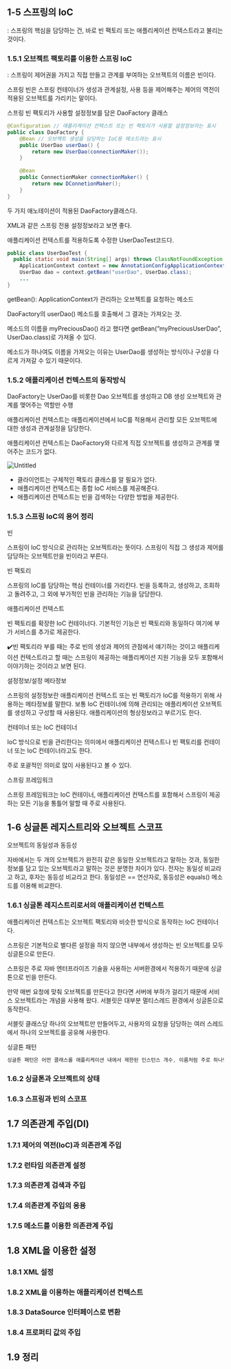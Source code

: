 ## 1-5 스프링의 IoC

: 스프링의 핵심을 담당하는 건, 바로 빈 팩토리 또는 애플리케이션 컨텍스트라고 불리는 것이다.

### 1.5.1 오브젝트 팩토리를 이용한 스프링 IoC

: 스프링이 제어권을 가지고 직접 만들고 관계를 부여하는 오브젝트의 이름은 빈이다.

스프링 빈은 스프링 컨테이너가 생성과 관계설정, 사용 등을 제어해주는 제어의 역전이 적용된 오브젝트를 가리키는 말이다.

스프링 빈 팩토리가 사용할 설정정보를 담은 DaoFactory 클래스

```java
@Configuration // 애플리케이션 컨텍스트 또는 빈 팩토리가 사용할 설정정보라는 표시
public class DaoFactory {
	@Bean // 오브젝트 생성을 담당하는 IoC용 메소드라는 표시
	public UserDao userDao() {
		return new UserDao(connectionMaker());
	}
	
	@Bean
	public ConnectionMaker connectionMaker() {
		return new DConnetionMaker();
	}
}
```

두 가지 애노테이션이 적용된 DaoFactory클래스다.

XML과 같은 스프링 전용 설정정보라고 보면 좋다.

애플리케이션 컨텍스트를 적용하도록 수정한 UserDaoTest코드다.

```java
public class UserDaoTest {
  public static void main(String[] args) throws ClassNotFoundException, SQLException {
    ApplicationContext context = new AnnotationConfigApplicationContext(DaoFactory.class);
    UserDao dao = context.getBean("userDao", UserDao.class);
    ...
}
```

getBean(): ApplicationContext가 관리하는 오브젝트를 요청하는 메소드

DaoFactory의 userDao() 메소드를 호출해서 그 결과는 가져오는 것.

메소드의 이름을 myPreciousDao() 라고 했다면 getBean(”myPreciousUserDao”, UserDao.class)로 가져올 수 있다.

메소드가 하나여도 이름을 가져오는 이유는 UserDao를 생성하는 방식이나 구성을 다르게 가져갈 수 있기 때문이다.

### 1.5.2 애플리케이션 컨텍스트의 동작방식

DaoFactory는 UserDao를 비롯한 Dao 오브젝트를 생성하고 DB 생성 오브젝트와 관계를 맺어주는 역할만 수행

애플리케이션 컨텍스트는 애플리케이션에서 IoC를 적용해서 관리할 모든 오브젝트에 대한 생성과 관계설정을 담당한다.

애플리케이션 컨텍스트는 DaoFactory와 다르게 직접 오브젝트를 생성하고 관계를 맺어주는 코드가 없다.

![Untitled](https://prod-files-secure.s3.us-west-2.amazonaws.com/0da01a99-5a0d-45ba-9b0f-4138668967c6/dd6b90e1-3b5d-4f0f-87f5-a8eb557ab74a/Untitled.png)

- 클라이언트는 구체적인 팩토리 클래스를 알 필요가 없다.
- 애플리케이션 컨텍스트는 종합 IoC 서비스를 제공해준다.
- 애플리케이션 컨텍스트는 빈을 검색하는 다양한 방법을 제공한다.

### 1.5.3 스프링 IoC의 용어 정리

빈

스프링이 IoC 방식으로 관리하는 오브젝트라는 뜻이다. 스프링이 직접 그 생성과 제어를 담당하는 오브젝트만을 빈이라고 부른다. 

빈 팩토리

스프링의 IoC를 담당하는 핵심 컨테이너를 가리킨다. 빈을 등록하고, 생성하고, 조회하고 돌려주고, 그 외에 부가적인 빈을 관리하는 기능을 담당한다.

애플리케이션 컨텍스트

 빈 팩토리를 확장한 IoC 컨테이너다. 기본적인 기능은 빈 팩토리와 동일하다 여기에 부가 서비스를 추가로 제공한다.

✔️빈  팩토리라 부를 때는 주로 빈의 생성과 제어의 관점에서 얘기하는 것이고 애플리케이션 컨텍스트라고 할 때는 스프링이 제공하는 애플리케이션 지원 기능을 모두 포함해서 이야기하는 것이라고 보면 된다.

설정정보/설정 메타정보

스프링의 설정정보란 애플리케이션 컨텍스트 또는 빈 팩토리가 IoC를 적용하기 위해 사용하는 메타정보를 말한다. 보통 IoC 컨테이너에 의해 관리되는 애플리케이션 오브젝트를 생성하고 구성할 때 사용된다. 애플리케이션의 형상정보라고 부르기도 한다.

컨테이너 또는 IoC 컨테이너

IoC 방식으로 빈을 관리한다는 의미에서 애플리케이션 컨텍스트나 빈 팩토리를 컨테이너 또는 IoC 컨테이너라고도 한다.

주로 포괄적인 의미로 많이 사용된다고 볼 수 있다.

스프링 프레임워크

스프링 프레임워크는 IoC 컨테이너, 애플리케이션 컨텍스트를 포함해서 스프링이 제공하는 모든 기능을 통틀어 말할 때 주로 사용된다. 

## 1-6 싱글톤 레지스트리와 오브젝트 스코프

오브젝트의 동일성과 동등성

자바에서는 두 개의 오브젝트가 완전히 같은 동일한 오브젝트라고 말하는 것과, 동일한 정보를 담고 있는 오브젝트라고 말하는 것은 분명한 차이가 있다. 전자는 동일성 비교라고 하고, 후자는 동등성 비교라고 한다. 동일성은 == 연산자로, 동등성은 equals() 메소드를 이용해 비교한다.

### 1.6.1 싱글톤 레지스트리로서의 애플리케이션 컨텍스트

애플리케이션 컨텍스트는 오브젝트 팩토리와 비슷한 방식으로 동작하는 IoC 컨테이너다.

스프링은 기본적으로 별다른 설정을 하지 않으면 내부에서 생성하는 빈 오브젝트를 모두 싱글톤으로 만든다. 

스프링은 주로 자바 엔터프라이즈 기술을 사용하는 서버환경에서 적용하기 때문에 싱글톤으로 빈을 만든다.

만약 매번 요청에 맞춰 오브젝트를 만든다고 한다면 서버에 부하가 걸리기 때문에 서비스 오브젝트라는 개념을 사용해 왔다. 서블릿은 대부분 멀티스레드 환경에서 싱글톤으로 동작한다.

서블릿 클래스당 하나의 오브젝트만 만들어두고, 사용자의 요청을 담당하는 여러 스레드에서 하나의 오브젝트를 공유해 사용한다.

싱글톤 패턴

```java
싱글톤 패턴은 어떤 클래스를 애플리케이션 내에서 제한된 인스턴스 개수, 이름처럼 주로 하나만 존재하도록 강제하는 패턴이다. 클래스의 오브젝트는 애플리케이션 내에서 전역적으로 접근이 가능하고, 단일 오브젝트만 존재해야하며 이를 애플리케이션 여러곳에서 공유하는 경우에 사용한다.
```

### 1.6.2 싱글톤과 오브젝트의 상태

### 1.6.3 스프링과 빈의 스코프

## 1.7 의존관계 주입(DI)

### 1.7.1 제어의 역전(IoC)과 의존관계 주입

### 1.7.2 런타임 의존관계 설정

### 1.7.3 의존관계 검색과 주입

### 1.7.4 의존관계 주입의 응용

### 1.7.5 메소드를 이용한 의존관계 주입

## 1.8 XML을 이용한 설정

### 1.8.1 XML 설정

### 1.8.2 XML을 이용하는 애플리케이션 컨텍스트

### 1.8.3 DataSource 인터페이스로 변환

### 1.8.4 프로퍼티 값의 주입

## 1.9 정리
